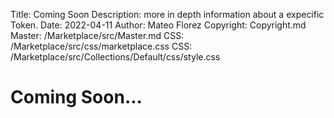Title: Coming Soon
Description: more in depth information about a expecific Token.
Date: 2022-04-11
Author: Mateo Florez
Copyright: Copyright.md
Master: /Marketplace/src/Master.md
CSS: /Marketplace/src/css/marketplace.css
CSS: /Marketplace/src/Collections/Default/css/style.css


<div class="container info zone ">
	<div class="token-basic-info token-description-container bg-secondary bg-opacity-10">
		<h1>Coming Soon...</h1>
    </div>
</div>



